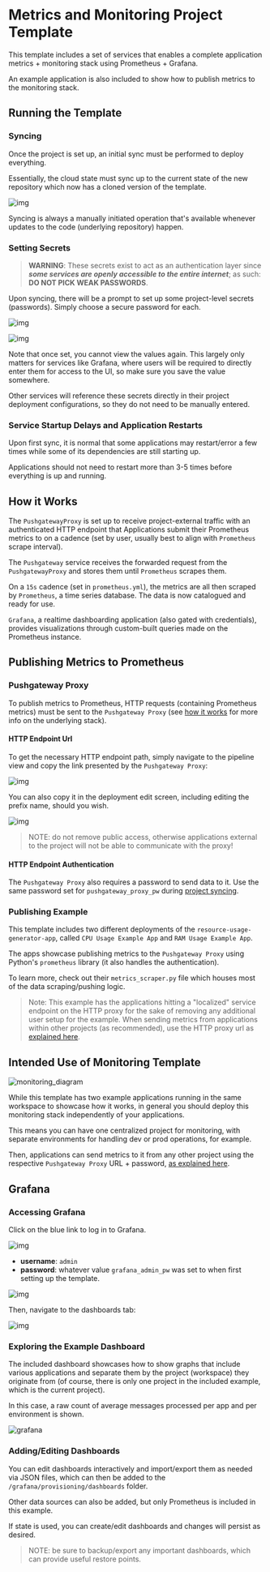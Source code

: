 # Metrics and Monitoring Project Template

This template includes a set of services that enables a complete application 
metrics + monitoring stack using Prometheus + Grafana.

An example application is also included to show how to publish metrics to
the monitoring stack.



## Running the Template

### Syncing
Once the project is set up, an initial sync must be performed to deploy everything. 

Essentially, the cloud state must sync up to the current state of the new repository 
which now has a cloned version of the template.

![img](images/sync.png)

Syncing is always a manually initiated operation that's available whenever updates 
to the code (underlying repository) happen.

### Setting Secrets

>**WARNING**: These secrets exist to act as an authentication layer since 
> ***some services are openly accessible to the entire internet***;
> as such: **DO NOT PICK WEAK PASSWORDS**.

Upon syncing, there will be a prompt to set up some project-level secrets (passwords). 
Simply choose a secure password for each.

![img](images/secrets_missing.png)

![img](images/secrets_set.png)

Note that once set, you cannot view the values again. This largely only matters for 
services like Grafana, where users will be required to directly enter them for access to 
the UI, so make sure you save the value somewhere. 

Other services will reference these secrets directly in their project deployment 
configurations, so they do not need to be manually entered.

### Service Startup Delays and Application Restarts

Upon first sync, it is normal that some applications may restart/error a few times while 
some of its dependencies are still starting up.

Applications should not need to restart more than 3-5 times before everything is
up and running.




## How it Works

The `PushgatewayProxy` is set up to receive project-external traffic with an 
authenticated HTTP endpoint that Applications submit their Prometheus metrics to on 
a cadence (set by user, usually best to align with `Prometheus` scrape interval).

The `Pushgateway` service receives the forwarded request from the `PushgatewayProxy`
and stores them until `Prometheus` scrapes them.

On a `15s` cadence (set in `prometheus.yml`), the metrics are all then scraped by 
`Prometheus`, a time series database. The data is now catalogued and ready for use.

`Grafana`, a realtime dashboarding application (also gated with credentials), 
provides visualizations through custom-built queries made on the Prometheus instance.





## Publishing Metrics to Prometheus


### Pushgateway Proxy
To publish metrics to Prometheus, HTTP requests (containing Prometheus metrics) must be 
sent to the `Pushgateway Proxy` (see [how it works](#how-it-works) for more
info on the underlying stack).

#### HTTP Endpoint Url

To get the necessary HTTP endpoint path, simply navigate to the pipeline view and
copy the link presented by the `Pushgateway Proxy`:

![img](images/proxy_link.png)

You can also copy it in the deployment edit screen, including editing the prefix name, 
should you wish.

![img](images/proxy_edit.png)

> NOTE: do not remove public access, otherwise applications external to the project will
> not be able to communicate with the proxy!

#### HTTP Endpoint Authentication

The `Pushgateway Proxy` also requires a password to send data to it. Use the same
password set for `pushgateway_proxy_pw` during [project syncing](#setting-secrets).



### Publishing Example

This template includes two different deployments of the `resource-usage-generator-app`,
called `CPU Usage Example App` and `RAM Usage Example App`.

The apps showcase publishing metrics to the `Pushgateway Proxy` using Python's `prometheus` 
library (it also handles the authentication).

To learn more, check out their `metrics_scraper.py` file which houses most of the data
scraping/pushing logic.

> Note: This example has the applications hitting a "localized" service endpoint on the 
> HTTP proxy for the sake of removing any additional user setup for the example. 
> When sending metrics from applications within other projects (as recommended),
> use the HTTP proxy url as [explained here](#publishing-metrics-to-prometheus).






## Intended Use of Monitoring Template

![monitoring_diagram](images/monitoring_diagram.png)

While this template has two example applications running in the same 
workspace to showcase how it works, in general you should deploy this monitoring 
stack independently of your applications.

This means you can have one centralized project for monitoring, with separate 
environments for handling dev or prod operations, for example.

Then, applications can send metrics to it from any other project using the respective 
`Pushgateway Proxy` URL + password, [as explained here](#publishing-metrics-to-prometheus).



## Grafana

### Accessing Grafana

Click on the blue link to log in to Grafana.

![img](images/grafana_link.png)

- **username**: `admin`
- **password**: whatever value `grafana_admin_pw` was set to when
  first setting up the template.

![img](images/grafana_login.png)

Then, navigate to the dashboards tab:

![img](images/grafana_home.png)


### Exploring the Example Dashboard

The included dashboard showcases how to show graphs that include various applications 
and separate them by the project (workspace) they originate from (of course, there is
only one project in the included example, which is the current project).

In this case, a raw count of average messages processed per app and per environment is 
shown.

![grafana](images/grafana.png)


### Adding/Editing Dashboards

You can edit dashboards interactively and import/export them as needed via JSON files,
which can then be added to the `/grafana/provisioning/dashboards` folder.

Other data sources can also be added, but only Prometheus is included in this example.

If state is used, you can create/edit dashboards and changes will persist as desired.

> NOTE: be sure to backup/export any important dashboards, which can provide useful 
> restore points.
